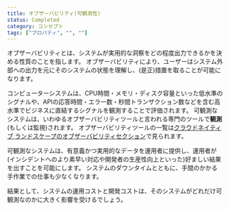 ```yaml
---
title: オブザーバビリティ(可観測性)
status: Completed
category: コンセプト
tags: ["プロパティ", "", ""]
---
```


オブザーバビリティとは、システムが実用的な洞察をどの程度出力できるかを決める性質のことを指します。
オブザーバビリティにより、ユーザーはシステム外部への出力を元にそのシステムの状態を理解し、(是正)措置を取ることが可能になります。

コンピューターシステムは、CPU時間・メモリ・ディスク容量といった低水準のシグナルや、APIの応答時間・エラー数・秒間トランザクション数などを含む高水準でビジネスに直結するシグナルを観測することで評価されます。
可観測なシステムは、いわゆるオブザーバビリティツールと言われる専門のツールで**観測**(もしくは監視)されます。
オブザーバビリティツールの一覧は[クラウドネイティブ ランドスケープのオブザーバビリティセクション](https://landscape.cncf.io/?group=projects-and-products&view-mode=card#observability-and-analysis--observability)で見られます。

可観測なシステムは、有意義かつ実用的なデータを運用者に提供し、運用者が(インシデントへのより素早い対応や開発者の生産性向上といった)好ましい結果を出すことを可能にします。
システムのダウンタイムとともに、手間のかかる手作業での仕事も少なくなります。

結果として、システムの運用コストと開発コストは、そのシステムがどれだけ可観測なのかに大きく影響を受けるでしょう。
